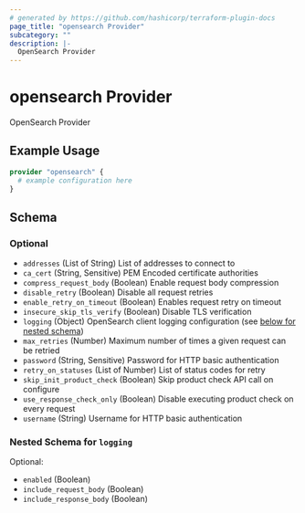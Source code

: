 ```yaml
---
# generated by https://github.com/hashicorp/terraform-plugin-docs
page_title: "opensearch Provider"
subcategory: ""
description: |-
  OpenSearch Provider
---
```


# opensearch Provider

OpenSearch Provider

## Example Usage

```terraform
provider "opensearch" {
  # example configuration here
}
```

<!-- schema generated by tfplugindocs -->
## Schema

### Optional

- `addresses` (List of String) List of addresses to connect to
- `ca_cert` (String, Sensitive) PEM Encoded certificate authorities
- `compress_request_body` (Boolean) Enable request body compression
- `disable_retry` (Boolean) Disable all request retries
- `enable_retry_on_timeout` (Boolean) Enables request retry on timeout
- `insecure_skip_tls_verify` (Boolean) Disable TLS verification
- `logging` (Object) OpenSearch client logging configuration (see [below for nested schema](#nestedatt--logging))
- `max_retries` (Number) Maximum number of times a given request can be retried
- `password` (String, Sensitive) Password for HTTP basic authentication
- `retry_on_statuses` (List of Number) List of status codes for retry
- `skip_init_product_check` (Boolean) Skip product check API call on configure
- `use_response_check_only` (Boolean) Disable executing product check on every request
- `username` (String) Username for HTTP basic authentication

<a id="nestedatt--logging"></a>
### Nested Schema for `logging`

Optional:

- `enabled` (Boolean)
- `include_request_body` (Boolean)
- `include_response_body` (Boolean)
